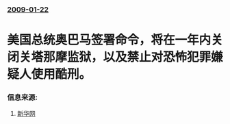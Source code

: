 ### [2009-01-22](/news/2009/01/22/index.md)

##### 
# 美国总统奥巴马签署命令，将在一年内关闭关塔那摩监狱，以及禁止对恐怖犯罪嫌疑人使用酷刑。




### 信息来源:

1. [新华网](http://news.xinhuanet.com/world/2009-01/23/content_10704972.htm)
